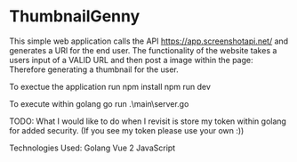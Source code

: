 # ThumbnailGenny
This simple web application calls the API https://app.screenshotapi.net/ and generates a URl for the end user.
The functionality of the website takes a users input of a VALID URL and then post a image within the page: Therefore generating a thumbnail for the user.

To exectue the application run
npm install
npm run dev

To execute within golang
go run .\main\server.go

TODO:
What I would like to do when I revisit is store my token within golang for added security. (If you see my token please use your own :))

Technologies Used:
Golang
Vue 2
JavaScript
